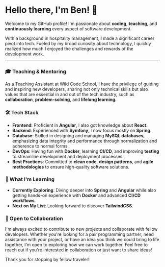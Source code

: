 # Hello there, I'm Ben! 👋

Welcome to my GitHub profile! I'm passionate about **coding**, **teaching**, and **continuously learning** every aspect of software development.

With a background in hospitality management, I made a significant career pivot into tech. Fueled by my broad curiosity about technology, I quickly realized how much I enjoyed the challenges and rewards of the development work.

---

### 🎓 Teaching & Mentoring
As a Teaching Assistant at Wild Code School, I have the privilege of guiding and inspiring new developers, sharing not only technical skills but also values that are essential in and out of the tech industry, such as **collaboration**, **problem-solving**, and **lifelong learning**.

### 🛠 Tech Stack
- **Frontend**: Proficient in **Angular**, I also got knowledge about **React**.
- **Backend**: Experienced with **Symfony**, I now focus mostly on **Spring**.
- **Database**: Skilled in designing and managing **MySQL databases**, emphasizing data integrity and performance through normalization and adherence to normal forms.
- **DevOps**: Having fun with **Docker**, learning **CI/CD**, and improving **testing** to streamline development and deployment processes.
- **Best Practices**: Committed to **clean code**, **design patterns**, and **agile methodologies** to ensure high-quality software solutions.

### 🌱 What I'm Learning
- **Currently Exploring**: Diving deeper into **Spring** and **Angular** while also getting hands-on experience with **Docker** and advanced **CI/CD workflows**.
- **Next on My List**: Looking forward to discover **TailwindCSS**.

### 🤝 Open to Collaboration
I'm always excited to contribute to new projects and collaborate with fellow developers. Whether you're looking for a pair programming partner, need assistance with your project, or have an idea you think we could bring to life together, I'm open to exploring how we can work together. Feel free to reach out if you're interested in collaboration or just want to share ideas!

Thank you for stopping by fellow traveler!
